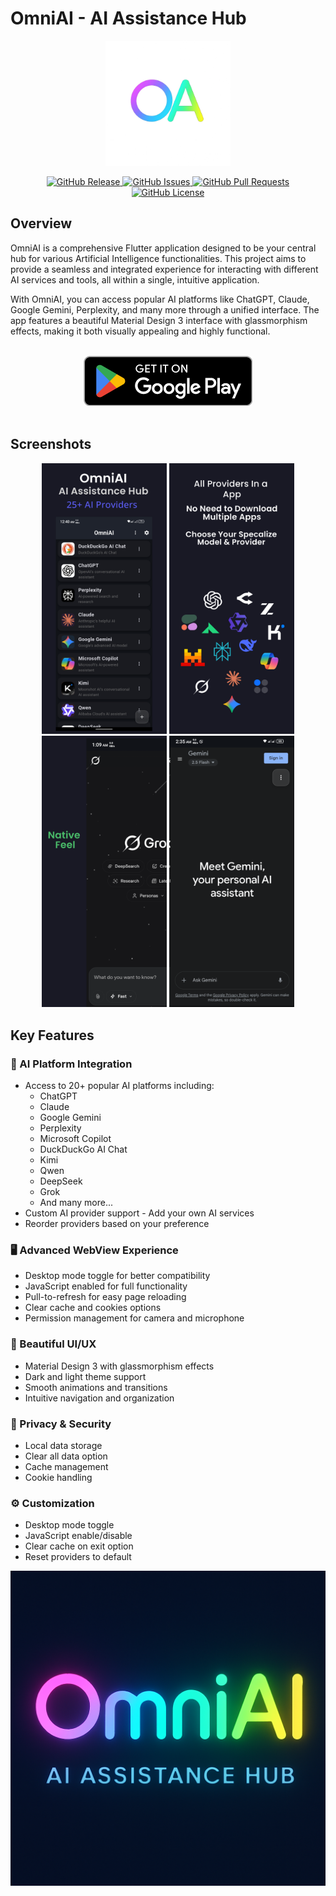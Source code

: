 # OmniAI - AI Assistance Hub

<p align="center">
  <img src="assets/icon.png" alt="OmniAI Logo" width="200">
</p>


<p align="center">
  <a href="https://github.com/EHMilon/omniai/releases">
    <img src="https://img.shields.io/github/v/release/your-username/omniai?style=flat-square" alt="GitHub Release">
  </a>
  <a href="https://github.com/EHMilon/omniai/issues">
    <img src="https://img.shields.io/github/issues/your-username/omniai?style=flat-square" alt="GitHub Issues">
  </a>
  <a href="https://github.com/EHMilon/omniai/pulls">
    <img src="https://img.shields.io/github/issues-pr/your-username/omniai?style=flat-square" alt="GitHub Pull Requests">
  </a>
  <a href="https://github.com/EHMilon/omniai/blob/main/LICENSE">
    <img src="https://img.shields.io/github/license/your-username/omniai?style=flat-square" alt="GitHub License">
  </a>
</p>

## Overview

OmniAI is a comprehensive Flutter application designed to be your central hub for various Artificial Intelligence functionalities. This project aims to provide a seamless and integrated experience for interacting with different AI services and tools, all within a single, intuitive application.

With OmniAI, you can access popular AI platforms like ChatGPT, Claude, Google Gemini, Perplexity, and many more through a unified interface. The app features a beautiful Material Design 3 interface with glassmorphism effects, making it both visually appealing and highly functional.

<br>
<div align="center">
  <a href="https://play.google.com/store/apps/details?id=com.ai.omniai">
    <img src="GetItOnGooglePlay_Badge_Web_color_English.png" alt="Get it on Google Play">
  </a>
</div>
<br>

## Screenshots

<p align="center">
  <img src="assets/1.png" width="200" alt="Home Screen">
  <img src="assets/2.png" width="200" alt="Settings Screen">
  <img src="assets/3.png" width="200" alt="WebView Screen">
  <img src="assets/4.png" width="200" alt="WebView Screen">
</p>


## Key Features

### 🤖 AI Platform Integration
- Access to 20+ popular AI platforms including:
  - ChatGPT
  - Claude
  - Google Gemini
  - Perplexity
  - Microsoft Copilot
  - DuckDuckGo AI Chat
  - Kimi
  - Qwen
  - DeepSeek
  - Grok
  - And many more...
- Custom AI provider support - Add your own AI services
- Reorder providers based on your preference

### 🖥️ Advanced WebView Experience
- Desktop mode toggle for better compatibility
- JavaScript enabled for full functionality
- Pull-to-refresh for easy page reloading
- Clear cache and cookies options
- Permission management for camera and microphone

### 🎨 Beautiful UI/UX
- Material Design 3 with glassmorphism effects
- Dark and light theme support
- Smooth animations and transitions
- Intuitive navigation and organization

### 🔐 Privacy & Security
- Local data storage
- Clear all data option
- Cache management
- Cookie handling

### ⚙️ Customization
- Desktop mode toggle
- JavaScript enable/disable
- Clear cache on exit option
- Reset providers to default


<p align="center">
  <img src="assets/omniai.png" alt="ominiai" width="800">
</p>
